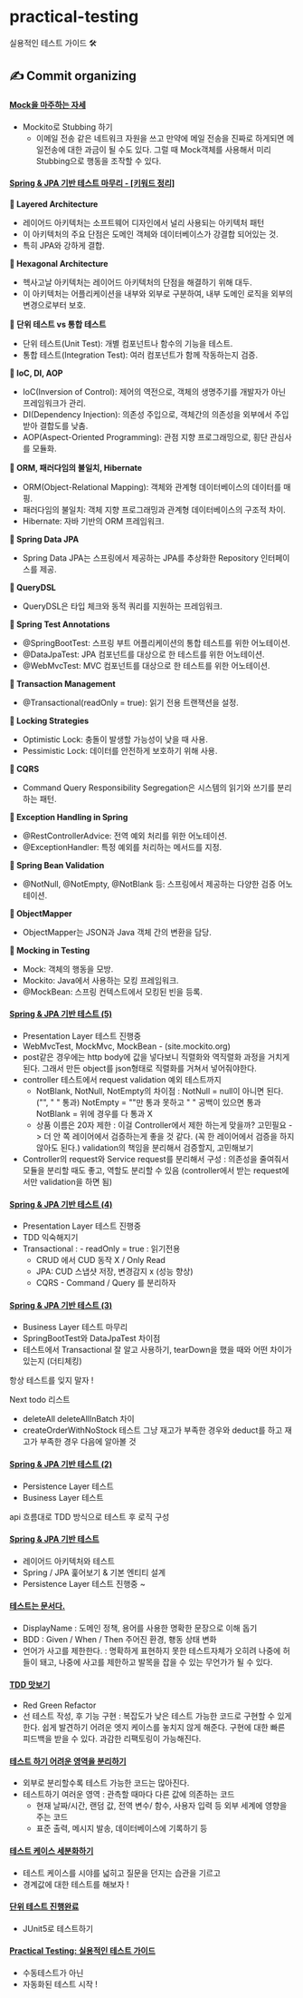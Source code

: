 # practical-testing
실용적인 테스트 가이드 🛠️

## ✍️ Commit organizing

#### [Mock을 마주하는 자세](https://github.com/mingeonho1/practical-testing/commit/f590f2d1997863c69ac4c4ec79f0b96b444f01bc)
- Mockito로 Stubbing 하기
  - 이메일 전송 같은 네트워크 자원을 쓰고 만약에 메일 전송을 진짜로 하게되면 메일전송에 대한 과금이 될 수도 있다.
   그럴 때 Mock객체를 사용해서 미리 Stubbing으로 행동을 조작할 수 있다.

#### [Spring & JPA 기반 테스트 마무리 - [키워드 정리]]()
**🏴 Layered Architecture** <br>
- 레이어드 아키텍처는 소프트웨어 디자인에서 널리 사용되는 아키텍처 패턴
- 이 아키텍처의 주요 단점은 도메인 객체와 데이터베이스가 강결합 되어있는 것.
- 특히 JPA와 강하게 결합.

**🚩 Hexagonal Architecture** <br>
- 헥사고날 아키텍처는 레이어드 아키텍처의 단점을 해결하기 위해 대두.
- 이 아키텍처는 어플리케이션을 내부와 외부로 구분하여, 내부 도메인 로직을 외부의 변경으로부터 보호.

**🏴 단위 테스트 vs 통합 테스트** <br>
- 단위 테스트(Unit Test): 개별 컴포넌트나 함수의 기능을 테스트.
- 통합 테스트(Integration Test): 여러 컴포넌트가 함께 작동하는지 검증.

**🏴 IoC, DI, AOP** <br>
- IoC(Inversion of Control): 제어의 역전으로, 객체의 생명주기를 개발자가 아닌 프레임워크가 관리.
- DI(Dependency Injection): 의존성 주입으로, 객체간의 의존성을 외부에서 주입받아 결합도를 낮춤.
- AOP(Aspect-Oriented Programming): 관점 지향 프로그래밍으로, 횡단 관심사를 모듈화.

**🏴 ORM, 패러다임의 불일치, Hibernate** <br>
- ORM(Object-Relational Mapping): 객체와 관계형 데이터베이스의 데이터를 매핑.
- 패러다임의 불일치: 객체 지향 프로그래밍과 관계형 데이터베이스의 구조적 차이.
- Hibernate: 자바 기반의 ORM 프레임워크.

**🏴 Spring Data JPA** <br>
- Spring Data JPA는 스프링에서 제공하는 JPA를 추상화한 Repository 인터페이스를 제공.

**🚩 QueryDSL** <br>
- QueryDSL은 타입 체크와 동적 쿼리를 지원하는 프레임워크.

**🏴 Spring Test Annotations** <br>
- @SpringBootTest: 스프링 부트 어플리케이션의 통합 테스트를 위한 어노테이션.
- @DataJpaTest: JPA 컴포넌트를 대상으로 한 테스트를 위한 어노테이션.
- @WebMvcTest: MVC 컴포넌트를 대상으로 한 테스트를 위한 어노테이션.

**🏴 Transaction Management** <br>
- @Transactional(readOnly = true): 읽기 전용 트랜잭션을 설정.

**🚩 Locking Strategies** <br>
- Optimistic Lock: 충돌이 발생할 가능성이 낮을 때 사용.
- Pessimistic Lock: 데이터를 안전하게 보호하기 위해 사용.

**🚩 CQRS** <br>
- Command Query Responsibility Segregation은 시스템의 읽기와 쓰기를 분리하는 패턴.

**🏴 Exception Handling in Spring** <br>
- @RestControllerAdvice: 전역 예외 처리를 위한 어노테이션.
- @ExceptionHandler: 특정 예외를 처리하는 메서드를 지정.

**🏴 Spring Bean Validation** <br>
- @NotNull, @NotEmpty, @NotBlank 등: 스프링에서 제공하는 다양한 검증 어노테이션.

**🏴 ObjectMapper** <br>
- ObjectMapper는 JSON과 Java 객체 간의 변환을 담당.

**🏴 Mocking in Testing** <br>
- Mock: 객체의 행동을 모방.
- Mockito: Java에서 사용하는 모킹 프레임워크.
- @MockBean: 스프링 컨텍스트에서 모킹된 빈을 등록.

#### [Spring & JPA 기반 테스트 (5)](https://github.com/mingeonho1/practical-testing/commit/479213dd7075ca4ae23d7bde01c6383f564243dd)
- Presentation Layer 테스트 진행중
- WebMvcTest,
  MockMvc,
  MockBean - (site.mockito.org)
- post같은 경우에는 http body에 값을 넣다보니 직렬화와 역직렬화 과정을 거치게 된다.
  그래서 만든 object를 json형태로 직렬화를 거쳐서 넣어줘야한다.
- controller 테스트에서 request validation 예외 테스트까지
  - NotBlank, NotNull, NotEmpty의 차이점
   : NotNull = null이 아니면 된다. ("", " " 통과)
     NotEmpty = ""만 통과 못하고 " " 공백이 있으면 통과
     NotBlank = 위에 경우를 다 통과 X
  - 상품 이름은 20자 제한
   : 이걸 Controller에서 제한 하는게 맞을까? 고민필요
     -> 더 안 쪽 레이어에서 검증하는게 좋을 것 같다.
        (꼭 한 레이어에서 검증을 하지 않아도 된다.)
        validation의 책임을 분리해서 검증할지, 고민해보기
- Controller의 request와 Service request를 분리해서 구성
  : 의존성을 줄여줘서 모듈을 분리할 때도 좋고, 역할도 분리할 수 있음 (controller에서 받는 request에서만 validation을 하면 됨)

#### [Spring & JPA 기반 테스트 (4)](https://github.com/mingeonho1/practical-testing/commit/e1d7a8781c95acc4530d4c7f358a5259e1920f12)
- Presentation Layer 테스트 진행중
- TDD 익숙해지기
- Transactional
  : - readOnly = true : 읽기전용
    - CRUD 에서 CUD 동작 X / Only Read
    - JPA: CUD 스냅샷 저장, 변경감지 x (성능 향상)
    - CQRS - Command / Query 를 분리하자

#### [Spring & JPA 기반 테스트 (3)](https://github.com/mingeonho1/practical-testing/commit/fe52b82f7e95845e219c8b66f8bf063c1d368243)
- Business Layer 테스트 마무리
- SpringBootTest와 DataJpaTest 차이점
- 테스트에서 Transactional 잘 알고 사용하기, tearDown을 했을 때와 어떤 차이가 있는지 (더티체킹)

항상 테스트를 잊지 말자 !

Next todo 리스트
- deleteAll deleteAllInBatch 차이
- createOrderWithNoStock 테스트
그냥 재고가 부족한 경우와 deduct를 하고 재고가 부족한 경우 다음에 알아볼 것

#### [Spring & JPA 기반 테스트 (2)](https://github.com/mingeonho1/practical-testing/commit/acfb6f54c5b074e791f22a586e1064fa12b06c4b)
- Persistence Layer 테스트
- Business Layer 테스트

api 흐름대로 TDD 방식으로 테스트 후 로직 구성

#### [Spring & JPA 기반 테스트](https://github.com/mingeonho1/practical-testing/commit/65451fba55c183b02d790a6d145f1060074a5bd4)
- 레이어드 아키텍처와 테스트
- Spring / JPA 훑어보기 & 기본 엔티티 설계
- Persistence Layer 테스트 진행중 ~

#### [테스트는 문서다.](https://github.com/mingeonho1/practical-testing/commit/b0842086c9711a41366eebe12159ad47d6683736)
- DisplayName
  : 도메인 정책, 용어를 사용한 명확한 문장으로 이해 돕기
- BDD
  : Given / When / Then 주어진 환경, 횅동 상태 변화
- 언어가 사고를 제한한다.
  : 명확하게 표현하지 못한 테스트자체가 오히려 나중에 허들이 돼고, 나중에 사고를 제한하고 발목을 잡을 수 있는 무언가가 될 수 있다.

#### [TDD 맛보기](https://github.com/mingeonho1/practical-testing/commit/a25346475566872518ebb296793cc138b0f1fbf0)
- Red Green Refactor
- 선 테스트 작성, 후 기능 구현
  : 복잡도가 낮은 테스트 가능한 코드로 구현할 수 있게 한다.
    쉽게 발견하기 어려운 엣지 케이스를 놓치지 않게 해준다.
    구현에 대한 빠른 피드백을 받을 수 있다.
    과감한 리팩토링이 가능해진다.

#### [테스트 하기 어려운 영역을 분리하기](https://github.com/mingeonho1/practical-testing/commit/98ab9c87740df3d77e876daf4a53e9082395fefd)
- 외부로 분리할수록 테스트 가능한 코드는 많아진다.
- 테스트하기 여러운 영역
  : 관측할 때마다 다른 값에 의존하는 코드
    - 현재 날짜/시간, 랜덤 값, 전역 변수/ 함수, 사용자 입력 등
    외부 세계에 영향을 주는 코드
    - 표준 출력, 메시지 발송, 데이터베이스에 기록하기 등

#### [테스트 케이스 세분화하기](https://github.com/mingeonho1/practical-testing/commit/1fec4e1c171b39574d1536ee9a41f9ca8c2dce4e)
- 테스트 케이스를 시야를 넓히고 질문을 던지는 습관을 기르고
- 경계값에 대한 테스트를 해보자 !


#### [단위 테스트 진행완료](https://github.com/mingeonho1/practical-testing/commit/ede967d42a3bd68425a8729759fcf489eb999472)
- JUnit5로 테스트하기

#### [Practical Testing: 실용적인 테스트 가이드](https://github.com/mingeonho1/practical-testing/commit/dcca045d4ff447357092f3951a9e547b1bbd71e4)
- 수동테스트가 아닌
- 자동화된 테스트 시작 !
